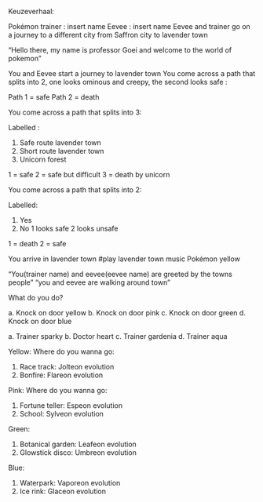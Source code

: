 Keuzeverhaal:

Pokémon trainer : insert name 
Eevee : insert name 
Eevee and trainer go on a journey to a different city from Saffron city to lavender town

“Hello there, my name is professor Goei and welcome to the world of pokemon”

You and Eevee start a journey to lavender town
You come across a path that splits into 2, one looks ominous and creepy, the second looks safe :

Path 1 = safe
Path 2 = death

You come across a path that splits into 3:

Labelled :

1. Safe route lavender town
2. Short route lavender town
3. Unicorn forest

1 = safe 
2 = safe but difficult 
3 = death by unicorn

You come across a path that splits into 2:

Labelled:

1. Yes
2. No
1 looks safe 2 looks unsafe

1 = death 
2 = safe

You arrive in lavender town
#play lavender town music Pokémon yellow

“You(trainer name) and eevee(eevee name) are greeted by the towns people” “you and eevee are walking around town”

What do you do?

a. Knock on door yellow
b. Knock on door pink
c. Knock on door green
d. Knock on door blue

a. Trainer sparky
b. Doctor heart
c. Trainer gardenia
d. Trainer aqua

Yellow:
Where do you wanna go:
1. Race track:
Jolteon evolution
2. Bonfire:
Flareon evolution

Pink:
Where do you wanna go:
1. Fortune teller:
Espeon evolution
2. School:
Sylveon evolution

Green:
1. Botanical garden:
Leafeon evolution
2. Glowstick disco:
Umbreon evolution

Blue:
1. Waterpark:
Vaporeon evolution
2. Ice rink:
Glaceon evolution
